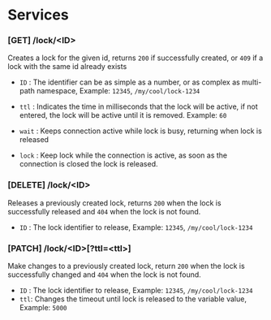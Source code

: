 # Services

### [GET] /lock/\<ID\>
Creates a lock for the given id, returns `200` if successfully created, or `409` if a lock with the same id already exists

* `ID` : The identifier can be as simple as a number, or as complex as multi-path namespace, Example: `12345`, `/my/cool/lock-1234`

* `ttl` : Indicates the time in milliseconds that the lock will be active, if not entered, the lock will be active until it is removed. Example: `60`

* `wait` : Keeps connection active while lock is busy, returning when lock is released

* `lock` : Keep lock while the connection is active, as soon as the connection is closed the lock is released.

### [DELETE] /lock/\<ID\>
Releases a previously created lock, returns `200` when the lock is successfully released and `404` when the lock is not found.

* `ID` : The lock identifier to release, Example: `12345`, `/my/cool/lock-1234`
### [PATCH] /lock/\<ID\>[?ttl=\<ttl>]
Make changes to a previously created lock, return `200` when the lock is successfully changed and `404` when the lock is not found.

* `ID` : The lock identifier to release, Example: `12345`, `/my/cool/lock-1234`
* `ttl`: Changes the timeout until lock is released to the variable value, Example: `5000`
